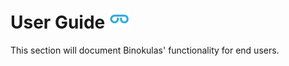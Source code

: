 # User Guide ![](images/favicon.png)

This section will document Binokulas' functionality for end users.